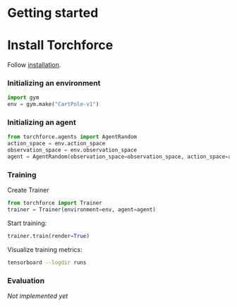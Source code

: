Getting started
===============

# Install Torchforce
 Follow [installation](./installation.md).

### Initializing an environment
```python
import gym
env = gym.make("CartPole-v1")
```

### Initializing an agent

```python
from torchforce.agents import AgentRandom
action_space = env.action_space
observation_space = env.observation_space
agent = AgentRandom(observation_space=observation_space, action_space=action_space)
```

### Training

Create Trainer
```python
from torchforce import Trainer
trainer = Trainer(environment=env, agent=agent)
```
Start training:
```python
trainer.train(render=True)
```
Visualize training metrics:
```bash
tensorboard --logdir runs
```

### Evaluation
*Not implemented yet*